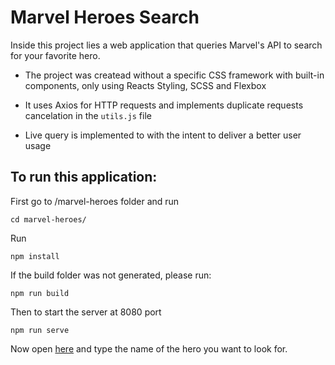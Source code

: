 # Marvel Heroes Search

Inside this project lies a web application that queries Marvel's API to search for your favorite hero.

- The project was createad without a specific CSS framework with built-in components, only using Reacts Styling, SCSS and Flexbox

- It uses Axios for HTTP requests and implements duplicate requests cancelation in the `utils.js` file

- Live query is implemented to with the intent to deliver a better user usage

##  To run this application:

First go to /marvel-heroes folder and run
```
cd marvel-heroes/
```
Run
```
npm install
```

If the build folder was not generated, please run:

```
npm run build
```

Then to start the server at 8080 port
```
npm run serve
```

Now open [here](http://localhost:8080/) and type the name of the hero you want to look for.
